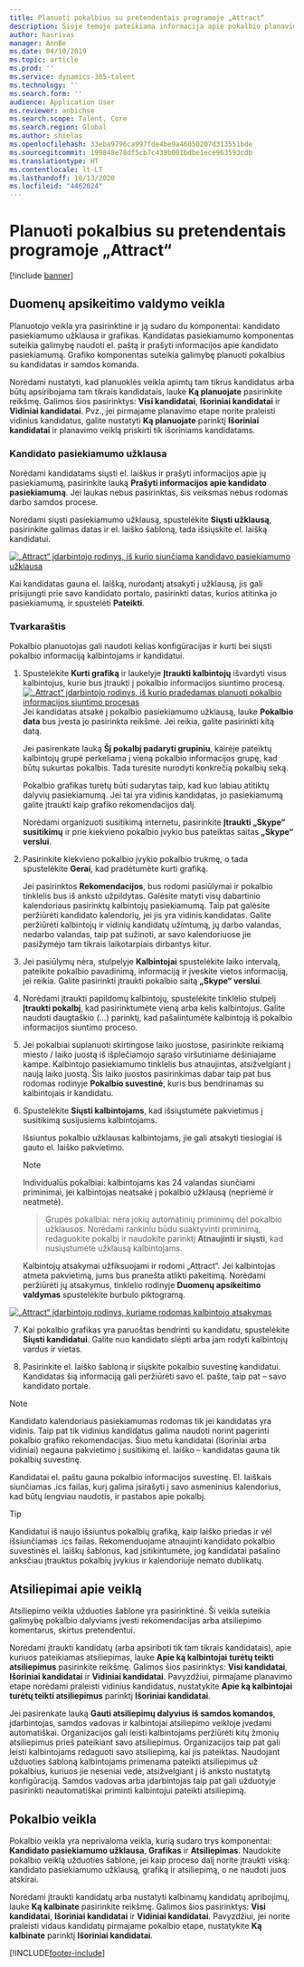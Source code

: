 ```yaml
---
title: Planuoti pokalbius su pretendentais programoje „Attract“
description: Šioje temoje pateikiama informacija apie pokalbio planavimo ir atsiliepimų veiklas „Attract“.
author: hasrivas
manager: AnnBe
ms.date: 04/10/2019
ms.topic: article
ms.prod: ''
ms.service: dynamics-365-talent
ms.technology: ''
ms.search.form: ''
audience: Application User
ms.reviewer: anbichse
ms.search.scope: Talent, Core
ms.search.region: Global
ms.author: shielas
ms.openlocfilehash: 33eba9796ca997fde4be9a46050207d313551bde
ms.sourcegitcommit: 199848e78df5cb7c439b001bdbe1ece963593cdb
ms.translationtype: HT
ms.contentlocale: lt-LT
ms.lasthandoff: 10/13/2020
ms.locfileid: "4462024"
---
```

# <a name="schedule-interviews-in-attract"></a>Planuoti pokalbius su pretendentais programoje „Attract“

[!include [banner](includes/banner.md)]

## <a name="scheduler-activity"></a>Duomenų apsikeitimo valdymo veikla

Planuotojo veikla yra pasirinktinė ir ją sudaro du komponentai: kandidato pasiekiamumo užklausa ir grafikas. Kandidatas pasiekiamumo komponentas suteikia galimybę naudoti el. paštą ir prašyti informacijos apie kandidato pasiekiamumą. Grafiko komponentas suteikia galimybę planuoti pokalbius su kandidatas ir samdos komanda.

Norėdami nustatyti, kad planuoklės veikla apimtų tam tikrus kandidatus arba būtų apsiribojama tam tikrais kandidatais, lauke **Ką planuojate** pasirinkite reikšmę. Galimos šios pasirinktys: **Visi kandidatai**, **Išoriniai kandidatai** ir **Vidiniai kandidatai**. Pvz., jei pirmajame planavimo etape norite praleisti vidinius kandidatus, galite nustatyti **Ką planuojate** parinktį **Išoriniai kandidatai** ir planavimo veiklą priskirti tik išoriniams kandidatams.

### <a name="candidate-availability-request"></a>Kandidato pasiekiamumo užklausa

Norėdami kandidatams siųsti el. laiškus ir prašyti informacijos apie jų pasiekiamumą, pasirinkite lauką **Prašyti informacijos apie kandidato pasiekiamumą**. Jei laukas nebus pasirinktas, šis veiksmas nebus rodomas darbo samdos procese.

Norėdami siųsti pasiekiamumo užklausą, spustelėkite **Siųsti užklausą**, pasirinkite galimas datas ir el. laiško šabloną, tada išsiųskite el. laišką kandidatui.

[![„Attract“ įdarbintojo rodinys, iš kurio siunčiama kandidavo pasiekiamumo užklausa](./media/scheduler-candidate-request.png)](./media/scheduler-candidate-request.png)

Kai kandidatas gauna el. laišką, nurodantį atsakyti į užklausą, jis gali prisijungti prie savo kandidato portalo, pasirinkti datas, kurios atitinka jo pasiekiamumą, ir spustelėti **Pateikti**.

### <a name="schedule"></a>Tvarkaraštis
Pokalbio planuotojas gali naudoti kelias konfigūracijas ir kurti bei siųsti pokalbio informaciją kalbintojams ir kandidatui.

1. Spustelėkite **Kurti grafiką** ir laukelyje **Įtraukti kalbintojų** išvardyti visus kalbintojus, kurie bus įtraukti į pokalbio informacijos siuntimo procesą.
[![„Attract“ įdarbintojo rodinys, iš kurio pradedamas planuoti pokalbio informacijos siuntimo procesas](./media/schedule-start-over.png)](./media/schedule-start-over.png)   
    Jei kandidatas atsakė į pokalbio pasiekiamumo užklausą, lauke **Pokalbio data** bus įvesta jo pasirinkta reikšmė. Jei reikia, galite pasirinkti kitą datą.
    
    Jei pasirenkate lauką **Šį pokalbį padaryti grupiniu**, kairėje pateiktų kalbintojų grupė perkeliama į vieną pokalbio informacijos grupę, kad būtų sukurtas pokalbis. Tada turėsite nurodyti konkrečią pokalbių seką.
    
    Pokalbio grafikas turėtų būti sudarytas taip, kad kuo labiau atitiktų dalyvių pasiekiamumą. Jei tai yra vidinis kandidatas, jo pasiekiamumą galite įtraukti kaip grafiko rekomendacijos dalį.
    
    Norėdami organizuoti susitikimą internetu, pasirinkite **Įtraukti „Skype“ susitikimų** ir prie kiekvieno pokalbio įvykio bus pateiktas saitas **„Skype“ verslui**.

2. Pasirinkite kiekvieno pokalbio įvykio pokalbio trukmę, o tada spustelėkite **Gerai**, kad pradėtumėte kurti grafiką.

    Jei pasirinktos **Rekomendacijos**, bus rodomi pasiūlymai ir pokalbio tinklelis bus iš anksto užpildytas. Galėsite matyti visų dabartinio kalendoriaus pasirinktų kalbintojų pasiekiamumą. Taip pat galėsite peržiūrėti kandidato kalendorių, jei jis yra vidinis kandidatas. Galite peržiūrėti kalbintojų ir vidinių kandidatų užimtumą, jų darbo valandas, nedarbo valandas, taip pat sužinoti, ar savo kalendoriuose jie pasižymėjo tam tikrais laikotarpiais dirbantys kitur. 

3. Jei pasiūlymų nėra, stulpelyje **Kalbintojai** spustelėkite laiko intervalą, pateikite pokalbio pavadinimą, informaciją ir įveskite vietos informaciją, jei reikia. Galite pasirinkti įtraukti pokalbio saitą **„Skype“ verslui**.

4. Norėdami įtraukti papildomų kalbintojų, spustelėkite tinklelio stulpelį **Įtraukti pokalbį**, kad pasirinktumėte vieną arba kelis kalbintojus. Galite naudoti daugtaškio (...) parinktį, kad pašalintumėte kalbintoją iš pokalbio informacijos siuntimo proceso.
    
5. Jei pokalbiai suplanuoti skirtingose laiko juostose, pasirinkite reikiamą miesto / laiko juostą iš išplečiamojo sąrašo viršutiniame dešiniajame kampe. Kalbintojo pasiekiamumo tinklelis bus atnaujintas, atsižvelgiant į naują laiko juostą. Šis laiko juostos pasirinkimas dabar taip pat bus rodomas rodinyje **Pokalbio suvestinė**, kuris bus bendrinamas su kalbintojais ir kandidatu. 

6. Spustelėkite **Siųsti kalbintojams**, kad išsiųstumėte pakvietimus į susitikimą susijusiems kalbintojams.

    Išsiuntus pokalbio užklausas kalbintojams, jie gali atsakyti tiesiogiai iš gauto el. laiško pakvietimo.

    >[!NOTE]
    > Individualūs pokalbiai: kalbintojams kas 24 valandas siunčiami priminimai, jei kalbintojas neatsakė į pokalbio užklausą (nepriėmė ir neatmetė).

    > Grupės pokalbiai: nėra jokių automatinių priminimų dėl pokalbio užklausos. Norėdami rankiniu būdu suaktyvinti priminimą, redaguokite pokalbį ir naudokite parinktį **Atnaujinti ir siųsti**, kad nusiųstumėte užklausą kalbintojams.

    Kalbintojų atsakymai užfiksuojami ir rodomi „Attract“. Jei kalbintojas atmeta pakvietimą, jums bus pranešta atlikti pakeitimą. Norėdami peržiūrėti jų atsakymus, tinklelio rodinyje **Duomenų apsikeitimo valdymas** spustelėkite burbulo piktogramą.

[![„Attract“ įdarbintojo rodinys, kuriame rodomas kalbintojo atsakymas](./media/schedule-interviewer-response2.png)](./media/schedule-interviewer-response2.png)

7. Kai pokalbio grafikas yra paruoštas bendrinti su kandidatu, spustelėkite **Siųsti kandidatui**. Galite nuo kandidato slėpti arba jam rodyti kalbintojų vardus ir vietas.

8. Pasirinkite el. laiško šabloną ir siųskite pokalbio suvestinę kandidatui. Kandidatas šią informaciją gali peržiūrėti savo el. pašte, taip pat – savo kandidato portale.
    
>[!NOTE] 
> Kandidato kalendoriaus pasiekiamumas rodomas tik jei kandidatas yra vidinis. Taip pat tik vidinius kandidatus galima naudoti norint pagerinti pokalbio grafiko rekomendacijas. Šiuo metu kandidatai (išoriniai arba vidiniai) negauna pakvietimo į susitikimą el. laiško – kandidatas gauna tik pokalbių suvestinę.

Kandidatai el. paštu gauna pokalbio informacijos suvestinę. El. laiškais siunčiamas .ics failas, kurį galima įsirašyti į savo asmeninius kalendorius, kad būtų lengviau naudotis, ir pastabos apie pokalbį.

>[!TIP] 
> Kandidatui iš naujo išsiuntus pokalbių grafiką, kaip laiško priedas ir vėl išsiunčiamas .ics failas. Rekomenduojame atnaujinti kandidato pokalbio suvestinės el. laiškų šablonus, kad įsitikintumėte, jog kandidatai pašalino anksčiau įtrauktus pokalbių įvykius ir kalendoriuje nemato dublikatų. 

## <a name="feedback-activity"></a>Atsiliepimai apie veiklą

Atsiliepimo veikla užduoties šablone yra pasirinktinė. Ši veikla suteikia galimybę pokalbio dalyviams įvesti rekomendacijas arba atsiliepimo komentarus, skirtus pretendentui. 

Norėdami įtraukti kandidatų (arba apsiriboti tik tam tikrais kandidatais), apie kuriuos pateikiamas atsiliepimas, lauke **Apie ką kalbintojai turėtų teikti atsiliepimus** pasirinkite reikšmę.  Galimos šios pasirinktys: **Visi kandidatai**, **Išoriniai kandidatai** ir **Vidiniai kandidatai**. Pavyzdžiui, pirmajame planavimo etape norėdami praleisti vidinius kandidatus, nustatykite **Apie ką kalbintojai turėtų teikti atsiliepimus** parinktį **Išoriniai kandidatai**.

Jei pasirenkate lauką **Gauti atsiliepimų dalyvius iš samdos komandos**, įdarbintojas, samdos vadovas ir kalbintojai atsiliepimo veikloje įvedami automatiškai. Organizacijos gali leisti kalbintojams peržiūrėti kitų žmonių atsiliepimus prieš pateikiant savo atsiliepimus. Organizacijos taip pat gali leisti kalbintojams redaguoti savo atsiliepimą, kai jis pateiktas. Naudojant užduoties šabloną kalbintojams primenama pateikti atsiliepimus už pokalbius, kuriuos jie neseniai vedė, atsižvelgiant į iš anksto nustatytą konfigūraciją. Samdos vadovas arba įdarbintojas taip pat gali užduotyje pasirinkti neautomatiškai priminti kalbintojui pateikti atsiliepimą.

## <a name="interview-activity"></a>Pokalbio veikla

Pokalbio veikla yra neprivaloma veikla, kurią sudaro trys komponentai: **Kandidato pasiekiamumo užklausa**, **Grafikas** ir **Atsiliepimas**. Naudokite pokalbio veiklą užduoties šablone, jei kaip proceso dalį norite įtraukti viską: kandidato pasiekiamumo užklausą, grafiką ir atsiliepimą, o ne naudoti juos atskirai.

Norėdami įtraukti kandidatų arba nustatyti kalbinamų kandidatų apribojimų, lauke **Ką kalbinate** pasirinkite reikšmę. Galimos šios pasirinktys: **Visi kandidatai**, **Išoriniai kandidatai** ir **Vidiniai kandidatai**. Pavyzdžiui, jei norite praleisti vidaus kandidatų pirmajame pokalbio etape, nustatykite **Ką kalbinate** parinktį **Išoriniai kandidatai**.


[!INCLUDE[footer-include](../includes/footer-banner.md)]